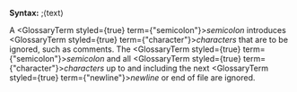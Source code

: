  



**Syntax:** ;⟨text⟩ 



A <GlossaryTerm styled={true} term={"semicolon"}><i>semicolon</i></GlossaryTerm> introduces <GlossaryTerm styled={true} term={"character"}><i>characters</i></GlossaryTerm> that are to be ignored, such as comments. The <GlossaryTerm styled={true} term={"semicolon"}><i>semicolon</i></GlossaryTerm> and all <GlossaryTerm styled={true} term={"character"}><i>characters</i></GlossaryTerm> up to and including the next <GlossaryTerm styled={true} term={"newline"}><i>newline</i></GlossaryTerm> or end of file are ignored. 



